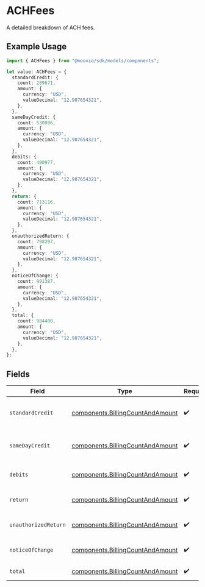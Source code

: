 # ACHFees

A detailed breakdown of ACH fees.

## Example Usage

```typescript
import { ACHFees } from "@moovio/sdk/models/components";

let value: ACHFees = {
  standardCredit: {
    count: 289671,
    amount: {
      currency: "USD",
      valueDecimal: "12.987654321",
    },
  },
  sameDayCredit: {
    count: 530096,
    amount: {
      currency: "USD",
      valueDecimal: "12.987654321",
    },
  },
  debits: {
    count: 400977,
    amount: {
      currency: "USD",
      valueDecimal: "12.987654321",
    },
  },
  return: {
    count: 713116,
    amount: {
      currency: "USD",
      valueDecimal: "12.987654321",
    },
  },
  unauthorizedReturn: {
    count: 798297,
    amount: {
      currency: "USD",
      valueDecimal: "12.987654321",
    },
  },
  noticeOfChange: {
    count: 991387,
    amount: {
      currency: "USD",
      valueDecimal: "12.987654321",
    },
  },
  total: {
    count: 984400,
    amount: {
      currency: "USD",
      valueDecimal: "12.987654321",
    },
  },
};
```

## Fields

| Field                                                                                | Type                                                                                 | Required                                                                             | Description                                                                          |
| ------------------------------------------------------------------------------------ | ------------------------------------------------------------------------------------ | ------------------------------------------------------------------------------------ | ------------------------------------------------------------------------------------ |
| `standardCredit`                                                                     | [components.BillingCountAndAmount](../../models/components/billingcountandamount.md) | :heavy_check_mark:                                                                   | Fees for standard credit transfers.                                                  |
| `sameDayCredit`                                                                      | [components.BillingCountAndAmount](../../models/components/billingcountandamount.md) | :heavy_check_mark:                                                                   | Fees for same-day credit transfers.                                                  |
| `debits`                                                                             | [components.BillingCountAndAmount](../../models/components/billingcountandamount.md) | :heavy_check_mark:                                                                   | Fees for debit transfers.                                                            |
| `return`                                                                             | [components.BillingCountAndAmount](../../models/components/billingcountandamount.md) | :heavy_check_mark:                                                                   | Fees for authorized returns.                                                         |
| `unauthorizedReturn`                                                                 | [components.BillingCountAndAmount](../../models/components/billingcountandamount.md) | :heavy_check_mark:                                                                   | Fees for unauthorized returns.                                                       |
| `noticeOfChange`                                                                     | [components.BillingCountAndAmount](../../models/components/billingcountandamount.md) | :heavy_check_mark:                                                                   | Fees for notices of change.                                                          |
| `total`                                                                              | [components.BillingCountAndAmount](../../models/components/billingcountandamount.md) | :heavy_check_mark:                                                                   | Total ACH fees.                                                                      |